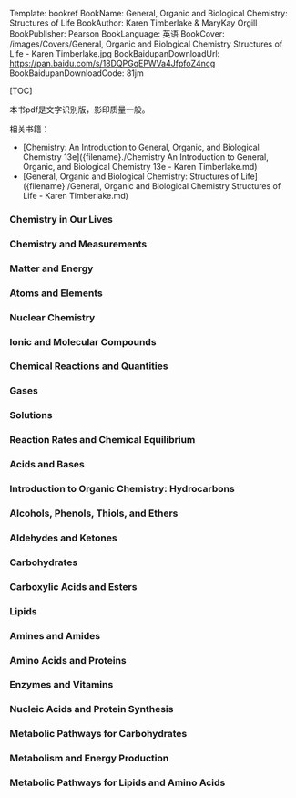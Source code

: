 Template: bookref
BookName: General, Organic and Biological Chemistry: Structures of Life
BookAuthor: Karen Timberlake & MaryKay Orgill
BookPublisher: Pearson
BookLanguage: 英语
BookCover: /images/Covers/General, Organic and Biological Chemistry Structures of Life - Karen Timberlake.jpg
BookBaidupanDownloadUrl: https://pan.baidu.com/s/18DQPGqEPWVa4JfpfoZ4ncg 
BookBaidupanDownloadCode: 81jm

[TOC]

本书pdf是文字识别版，影印质量一般。

相关书籍：

- [Chemistry: An Introduction to General, Organic, and Biological Chemistry 13e]({filename}./Chemistry An Introduction to General, Organic, and Biological Chemistry 13e - Karen Timberlake.md)
- [General, Organic and Biological Chemistry: Structures of Life]({filename}./General, Organic and Biological Chemistry Structures of Life - Karen Timberlake.md)

### Chemistry in Our Lives 
### Chemistry and Measurements 
### Matter and Energy 
### Atoms and Elements 
### Nuclear Chemistry 
### Ionic and Molecular Compounds 
### Chemical Reactions and Quantities 
### Gases 
### Solutions 
### Reaction Rates and Chemical Equilibrium 
### Acids and Bases 
### Introduction to Organic Chemistry: Hydrocarbons 
### Alcohols, Phenols, Thiols, and Ethers
### Aldehydes and Ketones 
### Carbohydrates 
### Carboxylic Acids and Esters 
### Lipids 
### Amines and Amides 
### Amino Acids and Proteins 
### Enzymes and Vitamins 
### Nucleic Acids and Protein Synthesis 
### Metabolic Pathways for Carbohydrates 
### Metabolism and Energy Production 
### Metabolic Pathways for Lipids and Amino Acids